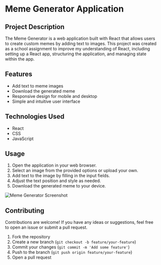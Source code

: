 # Meme Generator Application

## Project Description

The Meme Generator is a web application built with React that allows users to create custom memes by adding text to images. This project was created as a school assignment to improve my understanding of React, including setting up a React app, structuring the application, and managing state within the app.

## Features

- Add text to meme images
- Download the generated meme
- Responsive design for mobile and desktop
- Simple and intuitive user interface

## Technologies Used

- React
- CSS
- JavaScript


## Usage

1. Open the application in your web browser.
2. Select an image from the provided options or upload your own.
3. Add text to the image by filling in the input fields.
4. Adjust the text position and style as needed.
5. Download the generated meme to your device.


![Meme Generator Screenshot](link-to-your-screenshot.png)

## Contributing

Contributions are welcome! If you have any ideas or suggestions, feel free to open an issue or submit a pull request.

1. Fork the repository
2. Create a new branch (`git checkout -b feature/your-feature`)
3. Commit your changes (`git commit -m 'Add some feature'`)
4. Push to the branch (`git push origin feature/your-feature`)
5. Open a pull request


